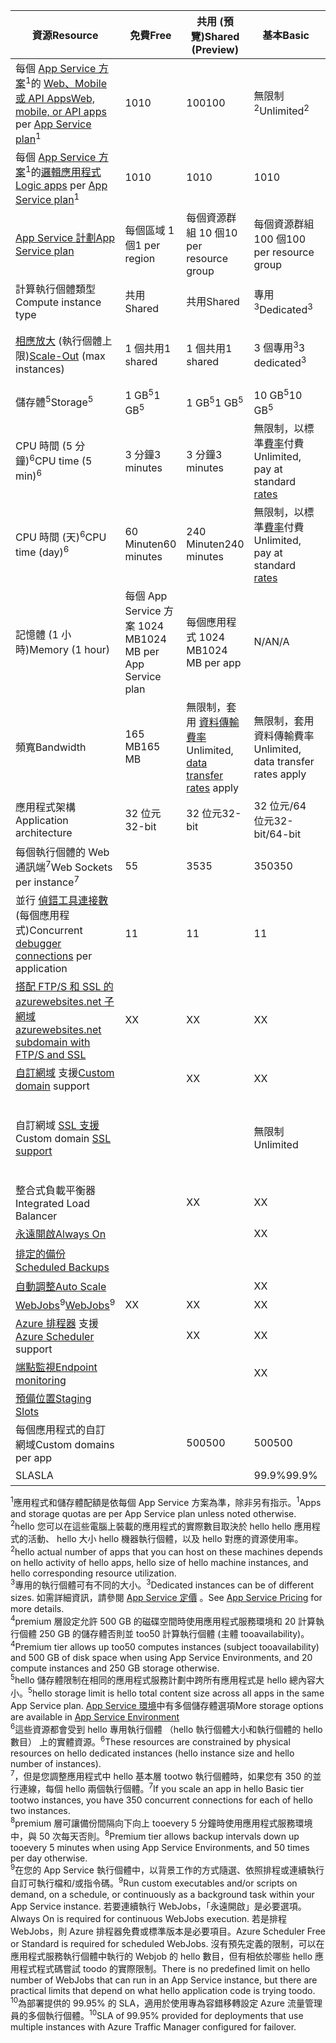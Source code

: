 | <span data-ttu-id="4b1f2-101">資源</span><span class="sxs-lookup"><span data-stu-id="4b1f2-101">Resource</span></span> | <span data-ttu-id="4b1f2-102">免費</span><span class="sxs-lookup"><span data-stu-id="4b1f2-102">Free</span></span> | <span data-ttu-id="4b1f2-103">共用 (預覽)</span><span class="sxs-lookup"><span data-stu-id="4b1f2-103">Shared (Preview)</span></span> | <span data-ttu-id="4b1f2-104">基本</span><span class="sxs-lookup"><span data-stu-id="4b1f2-104">Basic</span></span> | <span data-ttu-id="4b1f2-105">標準</span><span class="sxs-lookup"><span data-stu-id="4b1f2-105">Standard</span></span> | <span data-ttu-id="4b1f2-106">高階 (預覽)</span><span class="sxs-lookup"><span data-stu-id="4b1f2-106">Premium (Preview)</span></span></th> |
| --- | --- | --- | --- | --- | --- |
| <span data-ttu-id="4b1f2-107">每個 [App Service 方案](../articles/app-service/azure-web-sites-web-hosting-plans-in-depth-overview.md)<sup>1</sup>的 [Web、Mobile 或 API Apps](https://azure.microsoft.com/services/app-service/)</span><span class="sxs-lookup"><span data-stu-id="4b1f2-107">[Web, mobile, or API apps](https://azure.microsoft.com/services/app-service/) per [App Service plan](../articles/app-service/azure-web-sites-web-hosting-plans-in-depth-overview.md)<sup>1</sup></span></span> |<span data-ttu-id="4b1f2-108">10</span><span class="sxs-lookup"><span data-stu-id="4b1f2-108">10</span></span> |<span data-ttu-id="4b1f2-109">100</span><span class="sxs-lookup"><span data-stu-id="4b1f2-109">100</span></span> |<span data-ttu-id="4b1f2-110">無限制<sup>2</sup></span><span class="sxs-lookup"><span data-stu-id="4b1f2-110">Unlimited<sup>2</sup></span></span> |<span data-ttu-id="4b1f2-111">無限制<sup>2</sup></span><span class="sxs-lookup"><span data-stu-id="4b1f2-111">Unlimited<sup>2</sup></span></span> |<span data-ttu-id="4b1f2-112">無限制<sup>2</sup></span><span class="sxs-lookup"><span data-stu-id="4b1f2-112">Unlimited<sup>2</sup></span></span> |
| <span data-ttu-id="4b1f2-113">每個 [App Service 方案](../articles/app-service/azure-web-sites-web-hosting-plans-in-depth-overview.md)</a><sup>1</sup>的[邏輯應用程式](https://azure.microsoft.com/services/app-service/logic/)</span><span class="sxs-lookup"><span data-stu-id="4b1f2-113">[Logic apps](https://azure.microsoft.com/services/app-service/logic/) per [App Service plan](../articles/app-service/azure-web-sites-web-hosting-plans-in-depth-overview.md)</a><sup>1</sup></span></span> |<span data-ttu-id="4b1f2-114">10</span><span class="sxs-lookup"><span data-stu-id="4b1f2-114">10</span></span> |<span data-ttu-id="4b1f2-115">10</span><span class="sxs-lookup"><span data-stu-id="4b1f2-115">10</span></span> |<span data-ttu-id="4b1f2-116">10</span><span class="sxs-lookup"><span data-stu-id="4b1f2-116">10</span></span> |<span data-ttu-id="4b1f2-117">每個核心 20 個</span><span class="sxs-lookup"><span data-stu-id="4b1f2-117">20 per core</span></span> |<span data-ttu-id="4b1f2-118">每個核心 20 個</span><span class="sxs-lookup"><span data-stu-id="4b1f2-118">20 per core</span></span> |
| [<span data-ttu-id="4b1f2-119">App Service 計劃</span><span class="sxs-lookup"><span data-stu-id="4b1f2-119">App Service plan</span></span>](../articles/app-service/azure-web-sites-web-hosting-plans-in-depth-overview.md) |<span data-ttu-id="4b1f2-120">每個區域 1 個</span><span class="sxs-lookup"><span data-stu-id="4b1f2-120">1 per region</span></span> |<span data-ttu-id="4b1f2-121">每個資源群組 10 個</span><span class="sxs-lookup"><span data-stu-id="4b1f2-121">10 per resource group</span></span> |<span data-ttu-id="4b1f2-122">每個資源群組 100 個</span><span class="sxs-lookup"><span data-stu-id="4b1f2-122">100 per resource group</span></span> |<span data-ttu-id="4b1f2-123">每個資源群組 100 個</span><span class="sxs-lookup"><span data-stu-id="4b1f2-123">100 per resource group</span></span> |<span data-ttu-id="4b1f2-124">每個資源群組 100 個</span><span class="sxs-lookup"><span data-stu-id="4b1f2-124">100 per resource group</span></span> |
| <span data-ttu-id="4b1f2-125">計算執行個體類型</span><span class="sxs-lookup"><span data-stu-id="4b1f2-125">Compute instance type</span></span> |<span data-ttu-id="4b1f2-126">共用</span><span class="sxs-lookup"><span data-stu-id="4b1f2-126">Shared</span></span> |<span data-ttu-id="4b1f2-127">共用</span><span class="sxs-lookup"><span data-stu-id="4b1f2-127">Shared</span></span> |<span data-ttu-id="4b1f2-128">專用<sup>3</sup></span><span class="sxs-lookup"><span data-stu-id="4b1f2-128">Dedicated<sup>3</sup></span></span> |<span data-ttu-id="4b1f2-129">專用<sup>3</sup></span><span class="sxs-lookup"><span data-stu-id="4b1f2-129">Dedicated<sup>3</sup></span></span> |<span data-ttu-id="4b1f2-130">專用<sup>3</sup></span><span class="sxs-lookup"><span data-stu-id="4b1f2-130">Dedicated<sup>3</sup></span></span></p> |
| <span data-ttu-id="4b1f2-131">[相應放大](../articles/app-service-web/web-sites-scale.md) (執行個體上限)</span><span class="sxs-lookup"><span data-stu-id="4b1f2-131">[Scale-Out](../articles/app-service-web/web-sites-scale.md) (max instances)</span></span> |<span data-ttu-id="4b1f2-132">1 個共用</span><span class="sxs-lookup"><span data-stu-id="4b1f2-132">1 shared</span></span> |<span data-ttu-id="4b1f2-133">1 個共用</span><span class="sxs-lookup"><span data-stu-id="4b1f2-133">1 shared</span></span> |<span data-ttu-id="4b1f2-134">3 個專用<sup>3</sup></span><span class="sxs-lookup"><span data-stu-id="4b1f2-134">3 dedicated<sup>3</sup></span></span> |<span data-ttu-id="4b1f2-135">10 個專用<sup>3</sup></span><span class="sxs-lookup"><span data-stu-id="4b1f2-135">10 dedicated<sup>3</sup></span></span> |<span data-ttu-id="4b1f2-136">20 個專案 (ASE 中 50 個)<sup>3、4</sup></span><span class="sxs-lookup"><span data-stu-id="4b1f2-136">20 dedicated (50 in ASE)<sup>3,4</sup></span></span> |
| <span data-ttu-id="4b1f2-137">儲存體<sup>5</sup></span><span class="sxs-lookup"><span data-stu-id="4b1f2-137">Storage<sup>5</sup></span></span> |<span data-ttu-id="4b1f2-138">1 GB<sup>5</sup></span><span class="sxs-lookup"><span data-stu-id="4b1f2-138">1 GB<sup>5</sup></span></span> |<span data-ttu-id="4b1f2-139">1 GB<sup>5</sup></span><span class="sxs-lookup"><span data-stu-id="4b1f2-139">1 GB<sup>5</sup></span></span> |<span data-ttu-id="4b1f2-140">10 GB<sup>5</sup></span><span class="sxs-lookup"><span data-stu-id="4b1f2-140">10 GB<sup>5</sup></span></span> |<span data-ttu-id="4b1f2-141">50 GB<sup>5</sup></span><span class="sxs-lookup"><span data-stu-id="4b1f2-141">50 GB<sup>5</sup></span></span> |<span data-ttu-id="4b1f2-142">500 GB<sup>4,5</sup></span><span class="sxs-lookup"><span data-stu-id="4b1f2-142">500 GB<sup>4,5</sup></span></span></p> |
| <span data-ttu-id="4b1f2-143">CPU 時間 (5 分鐘)<sup>6</sup></span><span class="sxs-lookup"><span data-stu-id="4b1f2-143">CPU time (5 min)<sup>6</sup></span></span> |<span data-ttu-id="4b1f2-144">3 分鐘</span><span class="sxs-lookup"><span data-stu-id="4b1f2-144">3 minutes</span></span> |<span data-ttu-id="4b1f2-145">3 分鐘</span><span class="sxs-lookup"><span data-stu-id="4b1f2-145">3 minutes</span></span> |<span data-ttu-id="4b1f2-146">無限制，以標準[費率](https://azure.microsoft.com/pricing/details/app-service/)付費</a></span><span class="sxs-lookup"><span data-stu-id="4b1f2-146">Unlimited, pay at standard [rates](https://azure.microsoft.com/pricing/details/app-service/)</a></span></span> |<span data-ttu-id="4b1f2-147">無限制，以標準費率付費</span><span class="sxs-lookup"><span data-stu-id="4b1f2-147">Unlimited, pay at standard rates</span></span> |<span data-ttu-id="4b1f2-148">無限制，以標準費率付費</span><span class="sxs-lookup"><span data-stu-id="4b1f2-148">Unlimited, pay at standard rates</span></span> |
| <span data-ttu-id="4b1f2-149">CPU 時間 (天)<sup>6</sup></span><span class="sxs-lookup"><span data-stu-id="4b1f2-149">CPU time (day)<sup>6</sup></span></span> |<span data-ttu-id="4b1f2-150">60 Minuten</span><span class="sxs-lookup"><span data-stu-id="4b1f2-150">60 minutes</span></span> |<span data-ttu-id="4b1f2-151">240 Minuten</span><span class="sxs-lookup"><span data-stu-id="4b1f2-151">240 minutes</span></span> |<span data-ttu-id="4b1f2-152">無限制，以標準[費率](https://azure.microsoft.com/pricing/details/app-service/)付費</a></span><span class="sxs-lookup"><span data-stu-id="4b1f2-152">Unlimited, pay at standard [rates](https://azure.microsoft.com/pricing/details/app-service/)</a></span></span> |<span data-ttu-id="4b1f2-153">無限制，以標準費率付費</span><span class="sxs-lookup"><span data-stu-id="4b1f2-153">Unlimited, pay at standard rates</span></span> |<span data-ttu-id="4b1f2-154">無限制，以標準費率付費</span><span class="sxs-lookup"><span data-stu-id="4b1f2-154">Unlimited, pay at standard rates</span></span> |
| <span data-ttu-id="4b1f2-155">記憶體 (1 小時)</span><span class="sxs-lookup"><span data-stu-id="4b1f2-155">Memory (1 hour)</span></span> |<span data-ttu-id="4b1f2-156">每個 App Service 方案 1024 MB</span><span class="sxs-lookup"><span data-stu-id="4b1f2-156">1024 MB per App Service plan</span></span> |<span data-ttu-id="4b1f2-157">每個應用程式 1024 MB</span><span class="sxs-lookup"><span data-stu-id="4b1f2-157">1024 MB per app</span></span> |<span data-ttu-id="4b1f2-158">N/A</span><span class="sxs-lookup"><span data-stu-id="4b1f2-158">N/A</span></span> |<span data-ttu-id="4b1f2-159">N/A</span><span class="sxs-lookup"><span data-stu-id="4b1f2-159">N/A</span></span> |<span data-ttu-id="4b1f2-160">N/A</span><span class="sxs-lookup"><span data-stu-id="4b1f2-160">N/A</span></span> |
| <span data-ttu-id="4b1f2-161">頻寬</span><span class="sxs-lookup"><span data-stu-id="4b1f2-161">Bandwidth</span></span> |<span data-ttu-id="4b1f2-162">165 MB</span><span class="sxs-lookup"><span data-stu-id="4b1f2-162">165 MB</span></span> |<span data-ttu-id="4b1f2-163">無限制，套用 [資料傳輸費率](https://azure.microsoft.com/pricing/details/data-transfers/)</span><span class="sxs-lookup"><span data-stu-id="4b1f2-163">Unlimited, [data transfer rates](https://azure.microsoft.com/pricing/details/data-transfers/) apply</span></span> |<span data-ttu-id="4b1f2-164">無限制，套用資料傳輸費率</span><span class="sxs-lookup"><span data-stu-id="4b1f2-164">Unlimited, data transfer rates apply</span></span> |<span data-ttu-id="4b1f2-165">無限制，套用資料傳輸費率</span><span class="sxs-lookup"><span data-stu-id="4b1f2-165">Unlimited, data transfer rates apply</span></span> |<span data-ttu-id="4b1f2-166">無限制，套用資料傳輸費率</span><span class="sxs-lookup"><span data-stu-id="4b1f2-166">Unlimited, data transfer rates apply</span></span> |
| <span data-ttu-id="4b1f2-167">應用程式架構</span><span class="sxs-lookup"><span data-stu-id="4b1f2-167">Application architecture</span></span> |<span data-ttu-id="4b1f2-168">32 位元</span><span class="sxs-lookup"><span data-stu-id="4b1f2-168">32-bit</span></span> |<span data-ttu-id="4b1f2-169">32 位元</span><span class="sxs-lookup"><span data-stu-id="4b1f2-169">32-bit</span></span> |<span data-ttu-id="4b1f2-170">32 位元/64 位元</span><span class="sxs-lookup"><span data-stu-id="4b1f2-170">32-bit/64-bit</span></span> |<span data-ttu-id="4b1f2-171">32 位元/64 位元</span><span class="sxs-lookup"><span data-stu-id="4b1f2-171">32-bit/64-bit</span></span> |<span data-ttu-id="4b1f2-172">32 位元/64 位元</span><span class="sxs-lookup"><span data-stu-id="4b1f2-172">32-bit/64-bit</span></span> |
| <span data-ttu-id="4b1f2-173">每個執行個體的 Web 通訊端<sup>7</sup></span><span class="sxs-lookup"><span data-stu-id="4b1f2-173">Web Sockets per instance<sup>7</sup></span></span> |<span data-ttu-id="4b1f2-174">5</span><span class="sxs-lookup"><span data-stu-id="4b1f2-174">5</span></span> |<span data-ttu-id="4b1f2-175">35</span><span class="sxs-lookup"><span data-stu-id="4b1f2-175">35</span></span> |<span data-ttu-id="4b1f2-176">350</span><span class="sxs-lookup"><span data-stu-id="4b1f2-176">350</span></span> |<span data-ttu-id="4b1f2-177">無限制</span><span class="sxs-lookup"><span data-stu-id="4b1f2-177">Unlimited</span></span> |<span data-ttu-id="4b1f2-178">無限制</span><span class="sxs-lookup"><span data-stu-id="4b1f2-178">Unlimited</span></span> |
| <span data-ttu-id="4b1f2-179">並行 [偵錯工具連接數](../articles/app-service-web/web-sites-dotnet-troubleshoot-visual-studio.md) (每個應用程式)</span><span class="sxs-lookup"><span data-stu-id="4b1f2-179">Concurrent [debugger connections](../articles/app-service-web/web-sites-dotnet-troubleshoot-visual-studio.md) per application</span></span> |<span data-ttu-id="4b1f2-180">1</span><span class="sxs-lookup"><span data-stu-id="4b1f2-180">1</span></span> |<span data-ttu-id="4b1f2-181">1</span><span class="sxs-lookup"><span data-stu-id="4b1f2-181">1</span></span> |<span data-ttu-id="4b1f2-182">1</span><span class="sxs-lookup"><span data-stu-id="4b1f2-182">1</span></span> |<span data-ttu-id="4b1f2-183">5</span><span class="sxs-lookup"><span data-stu-id="4b1f2-183">5</span></span> |<span data-ttu-id="4b1f2-184">5</span><span class="sxs-lookup"><span data-stu-id="4b1f2-184">5</span></span> |
| [<span data-ttu-id="4b1f2-185">搭配 FTP/S 和 SSL 的 azurewebsites.net 子網域</span><span class="sxs-lookup"><span data-stu-id="4b1f2-185">azurewebsites.net subdomain with FTP/S and SSL</span></span>](../articles/app-service-web/web-sites-configure-ssl-certificate.md) |<span data-ttu-id="4b1f2-186">X</span><span class="sxs-lookup"><span data-stu-id="4b1f2-186">X</span></span> |<span data-ttu-id="4b1f2-187">X</span><span class="sxs-lookup"><span data-stu-id="4b1f2-187">X</span></span> |<span data-ttu-id="4b1f2-188">X</span><span class="sxs-lookup"><span data-stu-id="4b1f2-188">X</span></span> |<span data-ttu-id="4b1f2-189">X</span><span class="sxs-lookup"><span data-stu-id="4b1f2-189">X</span></span> |<span data-ttu-id="4b1f2-190">X</span><span class="sxs-lookup"><span data-stu-id="4b1f2-190">X</span></span> |
| <span data-ttu-id="4b1f2-191">[自訂網域](../articles/app-service-web/web-sites-custom-domain-name.md) 支援</span><span class="sxs-lookup"><span data-stu-id="4b1f2-191">[Custom domain](../articles/app-service-web/web-sites-custom-domain-name.md) support</span></span> | |<span data-ttu-id="4b1f2-192">X</span><span class="sxs-lookup"><span data-stu-id="4b1f2-192">X</span></span> |<span data-ttu-id="4b1f2-193">X</span><span class="sxs-lookup"><span data-stu-id="4b1f2-193">X</span></span> |<span data-ttu-id="4b1f2-194">X</span><span class="sxs-lookup"><span data-stu-id="4b1f2-194">X</span></span> |<span data-ttu-id="4b1f2-195">X</span><span class="sxs-lookup"><span data-stu-id="4b1f2-195">X</span></span> |
| <span data-ttu-id="4b1f2-196">自訂網域 [SSL 支援](../articles/app-service-web/web-sites-configure-ssl-certificate.md)</span><span class="sxs-lookup"><span data-stu-id="4b1f2-196">Custom domain [SSL support](../articles/app-service-web/web-sites-configure-ssl-certificate.md)</span></span> | | |<span data-ttu-id="4b1f2-197">無限制</span><span class="sxs-lookup"><span data-stu-id="4b1f2-197">Unlimited</span></span> |<span data-ttu-id="4b1f2-198">無限制，包含 5 個 SNI SSL 和 1 個 IP SSL 連接</span><span class="sxs-lookup"><span data-stu-id="4b1f2-198">Unlimited, 5 SNI SSL and 1 IP SSL connections included</span></span> |<span data-ttu-id="4b1f2-199">無限制，包含 5 個 SNI SSL 和 1 個 IP SSL 連接</span><span class="sxs-lookup"><span data-stu-id="4b1f2-199">Unlimited, 5 SNI SSL and 1 IP SSL connections included</span></span> |
| <span data-ttu-id="4b1f2-200">整合式負載平衡器</span><span class="sxs-lookup"><span data-stu-id="4b1f2-200">Integrated Load Balancer</span></span> | |<span data-ttu-id="4b1f2-201">X</span><span class="sxs-lookup"><span data-stu-id="4b1f2-201">X</span></span> |<span data-ttu-id="4b1f2-202">X</span><span class="sxs-lookup"><span data-stu-id="4b1f2-202">X</span></span> |<span data-ttu-id="4b1f2-203">X</span><span class="sxs-lookup"><span data-stu-id="4b1f2-203">X</span></span> |<span data-ttu-id="4b1f2-204">X</span><span class="sxs-lookup"><span data-stu-id="4b1f2-204">X</span></span> |
| [<span data-ttu-id="4b1f2-205">永遠開啟</span><span class="sxs-lookup"><span data-stu-id="4b1f2-205">Always On</span></span>](../articles/app-service-web/web-sites-configure.md) | | |<span data-ttu-id="4b1f2-206">X</span><span class="sxs-lookup"><span data-stu-id="4b1f2-206">X</span></span> |<span data-ttu-id="4b1f2-207">X</span><span class="sxs-lookup"><span data-stu-id="4b1f2-207">X</span></span> |<span data-ttu-id="4b1f2-208">X</span><span class="sxs-lookup"><span data-stu-id="4b1f2-208">X</span></span> |
| [<span data-ttu-id="4b1f2-209">排定的備份</span><span class="sxs-lookup"><span data-stu-id="4b1f2-209">Scheduled Backups</span></span>](../articles/app-service-web/web-sites-backup.md) | | | |<span data-ttu-id="4b1f2-210">一天一次</span><span class="sxs-lookup"><span data-stu-id="4b1f2-210">Once per day</span></span> |<span data-ttu-id="4b1f2-211">每 5 分鐘一次<sup>8</sup></span><span class="sxs-lookup"><span data-stu-id="4b1f2-211">Once every 5 minutes<sup>8</sup></span></span> |
| [<span data-ttu-id="4b1f2-212">自動調整</span><span class="sxs-lookup"><span data-stu-id="4b1f2-212">Auto Scale</span></span>](../articles/app-service-web/web-sites-scale.md) | | |<span data-ttu-id="4b1f2-213">X</span><span class="sxs-lookup"><span data-stu-id="4b1f2-213">X</span></span> |<span data-ttu-id="4b1f2-214">X</span><span class="sxs-lookup"><span data-stu-id="4b1f2-214">X</span></span> |<span data-ttu-id="4b1f2-215">X</span><span class="sxs-lookup"><span data-stu-id="4b1f2-215">X</span></span> |
| <span data-ttu-id="4b1f2-216">[WebJobs](../articles/app-service-web/web-sites-create-web-jobs.md)<sup>9</sup></span><span class="sxs-lookup"><span data-stu-id="4b1f2-216">[WebJobs](../articles/app-service-web/web-sites-create-web-jobs.md)<sup>9</sup></span></span> |<span data-ttu-id="4b1f2-217">X</span><span class="sxs-lookup"><span data-stu-id="4b1f2-217">X</span></span> |<span data-ttu-id="4b1f2-218">X</span><span class="sxs-lookup"><span data-stu-id="4b1f2-218">X</span></span> |<span data-ttu-id="4b1f2-219">X</span><span class="sxs-lookup"><span data-stu-id="4b1f2-219">X</span></span> |<span data-ttu-id="4b1f2-220">X</span><span class="sxs-lookup"><span data-stu-id="4b1f2-220">X</span></span> |<span data-ttu-id="4b1f2-221">X</span><span class="sxs-lookup"><span data-stu-id="4b1f2-221">X</span></span> |
| <span data-ttu-id="4b1f2-222">[Azure 排程器](https://azure.microsoft.com/services/scheduler/) 支援</span><span class="sxs-lookup"><span data-stu-id="4b1f2-222">[Azure Scheduler](https://azure.microsoft.com/services/scheduler/) support</span></span> | |<span data-ttu-id="4b1f2-223">X</span><span class="sxs-lookup"><span data-stu-id="4b1f2-223">X</span></span> |<span data-ttu-id="4b1f2-224">X</span><span class="sxs-lookup"><span data-stu-id="4b1f2-224">X</span></span> |<span data-ttu-id="4b1f2-225">X</span><span class="sxs-lookup"><span data-stu-id="4b1f2-225">X</span></span> |<span data-ttu-id="4b1f2-226">X</span><span class="sxs-lookup"><span data-stu-id="4b1f2-226">X</span></span> |
| [<span data-ttu-id="4b1f2-227">端點監視</span><span class="sxs-lookup"><span data-stu-id="4b1f2-227">Endpoint monitoring</span></span>](../articles/app-service-web/web-sites-monitor.md) | | |<span data-ttu-id="4b1f2-228">X</span><span class="sxs-lookup"><span data-stu-id="4b1f2-228">X</span></span> |<span data-ttu-id="4b1f2-229">X</span><span class="sxs-lookup"><span data-stu-id="4b1f2-229">X</span></span> |<span data-ttu-id="4b1f2-230">X</span><span class="sxs-lookup"><span data-stu-id="4b1f2-230">X</span></span> |
| [<span data-ttu-id="4b1f2-231">預備位置</span><span class="sxs-lookup"><span data-stu-id="4b1f2-231">Staging Slots</span></span>](../articles/app-service-web/web-sites-staged-publishing.md) | | | |<span data-ttu-id="4b1f2-232">5</span><span class="sxs-lookup"><span data-stu-id="4b1f2-232">5</span></span> |<span data-ttu-id="4b1f2-233">20</span><span class="sxs-lookup"><span data-stu-id="4b1f2-233">20</span></span> |
| <span data-ttu-id="4b1f2-234">每個應用程式的自訂網域</a></span><span class="sxs-lookup"><span data-stu-id="4b1f2-234">Custom domains per app</a></span></span> | |<span data-ttu-id="4b1f2-235">500</span><span class="sxs-lookup"><span data-stu-id="4b1f2-235">500</span></span> |<span data-ttu-id="4b1f2-236">500</span><span class="sxs-lookup"><span data-stu-id="4b1f2-236">500</span></span> |<span data-ttu-id="4b1f2-237">500</span><span class="sxs-lookup"><span data-stu-id="4b1f2-237">500</span></span> |<span data-ttu-id="4b1f2-238">500</span><span class="sxs-lookup"><span data-stu-id="4b1f2-238">500</span></span> |
| <span data-ttu-id="4b1f2-239">SLA</span><span class="sxs-lookup"><span data-stu-id="4b1f2-239">SLA</span></span> | |<p> |<span data-ttu-id="4b1f2-240">99.9%</span><span class="sxs-lookup"><span data-stu-id="4b1f2-240">99.9%</span></span> |<span data-ttu-id="4b1f2-241">99.95%<sup>10</sup></span><span class="sxs-lookup"><span data-stu-id="4b1f2-241">99.95%<sup>10</sup></span></span> |<span data-ttu-id="4b1f2-242">99.95%<sup>10</sup></span><span class="sxs-lookup"><span data-stu-id="4b1f2-242">99.95%<sup>10</sup></span></span> |

<span data-ttu-id="4b1f2-243"><sup>1</sup>應用程式和儲存體配額是依每個 App Service 方案為準，除非另有指示。</span><span class="sxs-lookup"><span data-stu-id="4b1f2-243"><sup>1</sup>Apps and storage quotas are per App Service plan unless noted otherwise.</span></span>  
<span data-ttu-id="4b1f2-244"><sup>2</sup>hello 您可以在這些電腦上裝載的應用程式的實際數目取決於 hello hello 應用程式的活動、 hello 大小 hello 機器執行個體，以及 hello 對應的資源使用率。</span><span class="sxs-lookup"><span data-stu-id="4b1f2-244"><sup>2</sup>hello actual number of apps that you can host on these machines depends on hello activity of hello apps, hello size of hello machine instances, and hello corresponding resource utilization.</span></span>  
<span data-ttu-id="4b1f2-245"><sup>3</sup>專用的執行個體可有不同的大小。</span><span class="sxs-lookup"><span data-stu-id="4b1f2-245"><sup>3</sup>Dedicated instances can be of different sizes.</span></span> <span data-ttu-id="4b1f2-246">如需詳細資訊，請參閱 [App Service 定價](https://azure.microsoft.com/pricing/details/data-transfers/pricing/details/app-service/) 。</span><span class="sxs-lookup"><span data-stu-id="4b1f2-246">See [App Service Pricing](https://azure.microsoft.com/pricing/details/data-transfers/pricing/details/app-service/) for more details.</span></span>  
<span data-ttu-id="4b1f2-247"><sup>4</sup>premium 層設定允許 500 GB 的磁碟空間時使用應用程式服務環境和 20 計算執行個體 250 GB 的儲存體否則並 too50 計算執行個體 (主體 tooavailability)。</span><span class="sxs-lookup"><span data-stu-id="4b1f2-247"><sup>4</sup>Premium tier allows up too50 computes instances (subject tooavailability) and 500 GB of disk space when using App Service Environments, and 20 compute instances and 250 GB storage otherwise.</span></span>  
<span data-ttu-id="4b1f2-248"><sup>5</sup>hello 儲存體限制在相同的應用程式服務計劃中跨所有應用程式是 hello 總內容大小。</span><span class="sxs-lookup"><span data-stu-id="4b1f2-248"><sup>5</sup>hello storage limit is hello total content size across all apps in the same App Service plan.</span></span> <span data-ttu-id="4b1f2-249">[App Service 環境](../articles/app-service-web/app-service-web-configure-an-app-service-environment.md#storage)中有多個儲存體選項</span><span class="sxs-lookup"><span data-stu-id="4b1f2-249">More storage options are available in [App Service Environment](../articles/app-service-web/app-service-web-configure-an-app-service-environment.md#storage)</span></span>  
<span data-ttu-id="4b1f2-250"><sup>6</sup>這些資源都會受到 hello 專用執行個體 （hello 執行個體大小和執行個體的 hello 數目） 上的實體資源。</span><span class="sxs-lookup"><span data-stu-id="4b1f2-250"><sup>6</sup>These resources are constrained by physical resources on hello dedicated instances (hello instance size and hello number of instances).</span></span>  
<span data-ttu-id="4b1f2-251"><sup>7</sup>，但是您調整應用程式中 hello 基本層 tootwo 執行個體時，如果您有 350 的並行連線，每個 hello 兩個執行個體。</span><span class="sxs-lookup"><span data-stu-id="4b1f2-251"><sup>7</sup>If you scale an app in hello Basic tier tootwo instances, you have 350 concurrent connections for each of hello two instances.</span></span>  
<span data-ttu-id="4b1f2-252"><sup>8</sup>premium 層可讓備份間隔向下向上 tooevery 5 分鐘時使用應用程式服務環境中，與 50 次每天否則。</span><span class="sxs-lookup"><span data-stu-id="4b1f2-252"><sup>8</sup>Premium tier allows backup intervals down up tooevery 5 minutes when using App Service Environments, and 50 times per day otherwise.</span></span>  
<span data-ttu-id="4b1f2-253"><sup>9</sup>在您的 App Service 執行個體中，以背景工作的方式隨選、依照排程或連續執行自訂可執行檔和/或指令碼。</span><span class="sxs-lookup"><span data-stu-id="4b1f2-253"><sup>9</sup>Run custom executables and/or scripts on demand, on a schedule, or continuously as a background task within your App Service instance.</span></span> <span data-ttu-id="4b1f2-254">若要連續執行 WebJobs，「永遠開啟」是必要選項。</span><span class="sxs-lookup"><span data-stu-id="4b1f2-254">Always On is required for continuous WebJobs execution.</span></span> <span data-ttu-id="4b1f2-255">若是排程 WebJobs，則 Azure 排程器免費或標準版本是必要項目。</span><span class="sxs-lookup"><span data-stu-id="4b1f2-255">Azure Scheduler Free or Standard is required for scheduled WebJobs.</span></span> <span data-ttu-id="4b1f2-256">沒有預先定義的限制，可以在應用程式服務執行個體中執行的 Webjob 的 hello 數目，但有相依於哪些 hello 應用程式程式碼嘗試 toodo 的實際限制。</span><span class="sxs-lookup"><span data-stu-id="4b1f2-256">There is no predefined limit on hello number of WebJobs that can run in an App Service instance, but there are practical limits that depend on what hello application code is trying toodo.</span></span>   
<span data-ttu-id="4b1f2-257"><sup>10</sup>為部署提供的 99.95% 的 SLA，適用於使用專為容錯移轉設定 Azure 流量管理員的多個執行個體。</span><span class="sxs-lookup"><span data-stu-id="4b1f2-257"><sup>10</sup>SLA of 99.95% provided for deployments that use multiple instances with Azure Traffic Manager configured for failover.</span></span>  

